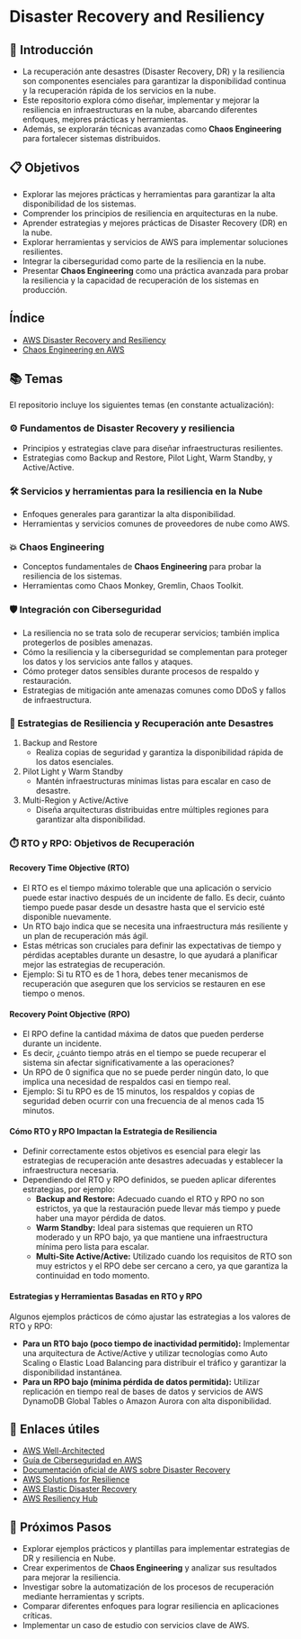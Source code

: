 # Disaster Recovery and Resiliency

## 🌟 Introducción
- La recuperación ante desastres (Disaster Recovery, DR) y la resiliencia son componentes esenciales para garantizar la disponibilidad continua y la recuperación rápida de los servicios en la nube. 
- Este repositorio explora cómo diseñar, implementar y mejorar la resiliencia en infraestructuras en la nube, abarcando diferentes enfoques, mejores prácticas y herramientas.
- Además, se explorarán técnicas avanzadas como **Chaos Engineering** para fortalecer sistemas distribuidos.

## 📋 Objetivos
- Explorar las mejores prácticas y herramientas para garantizar la alta disponibilidad de los sistemas.
- Comprender los principios de resiliencia en arquitecturas en la nube.
- Aprender estrategias y mejores prácticas de Disaster Recovery (DR) en la nube.
- Explorar herramientas y servicios de AWS para implementar soluciones resilientes.
- Integrar la ciberseguridad como parte de la resiliencia en la nube.
- Presentar **Chaos Engineering** como una práctica avanzada para probar la resiliencia y la capacidad de recuperación de los sistemas en producción.

## Índice
- [AWS Disaster Recovery and Resiliency](aws_dr_and_resiliency_strategies.md)
- [Chaos Engineering en AWS](aws_chaos_engineering.md)

## 📚 Temas
El repositorio incluye los siguientes temas (en constante actualización):

### ⚙️ Fundamentos de Disaster Recovery y resiliencia
- Principios y estrategias clave para diseñar infraestructuras resilientes.
- Estrategias como Backup and Restore, Pilot Light, Warm Standby, y Active/Active.

### 🛠️ Servicios y herramientas para la resiliencia en la Nube
- Enfoques generales para garantizar la alta disponibilidad.
- Herramientas y servicios comunes de proveedores de nube como AWS.

### 💥 Chaos Engineering
- Conceptos fundamentales de **Chaos Engineering** para probar la resiliencia de los sistemas.
- Herramientas como Chaos Monkey, Gremlin, Chaos Toolkit.

### 🛡️ Integración con Ciberseguridad
- La resiliencia no se trata solo de recuperar servicios; también implica protegerlos de posibles amenazas.
- Cómo la resiliencia y la ciberseguridad se complementan para proteger los datos y los servicios ante fallos y ataques.
- Cómo proteger datos sensibles durante procesos de respaldo y restauración.
- Estrategias de mitigación ante amenazas comunes como DDoS y fallos de infraestructura.

### 🚀 Estrategias de Resiliencia y Recuperación ante Desastres
1. Backup and Restore
    - Realiza copias de seguridad y garantiza la disponibilidad rápida de los datos esenciales.
2. Pilot Light y Warm Standby
    - Mantén infraestructuras mínimas listas para escalar en caso de desastre.
3. Multi-Region y Active/Active
    - Diseña arquitecturas distribuidas entre múltiples regiones para garantizar alta disponibilidad.

### ⏱️ RTO y RPO: Objetivos de Recuperación
#### Recovery Time Objective (RTO)
- El RTO es el tiempo máximo tolerable que una aplicación o servicio puede estar inactivo después de un incidente de fallo. Es decir, cuánto tiempo puede pasar desde un desastre hasta que el servicio esté disponible nuevamente. 
- Un RTO bajo indica que se necesita una infraestructura más resiliente y un plan de recuperación más ágil.
- Estas métricas son cruciales para definir las expectativas de tiempo y pérdidas aceptables durante un desastre, lo que ayudará a planificar mejor las estrategias de recuperación.
- Ejemplo: Si tu RTO es de 1 hora, debes tener mecanismos de recuperación que aseguren que los servicios se restauren en ese tiempo o menos.

#### Recovery Point Objective (RPO)
- El RPO define la cantidad máxima de datos que pueden perderse durante un incidente. 
- Es decir, ¿cuánto tiempo atrás en el tiempo se puede recuperar el sistema sin afectar significativamente a las operaciones? 
- Un RPO de 0 significa que no se puede perder ningún dato, lo que implica una necesidad de respaldos casi en tiempo real.
- Ejemplo: Si tu RPO es de 15 minutos, los respaldos y copias de seguridad deben ocurrir con una frecuencia de al menos cada 15 minutos.

#### Cómo RTO y RPO Impactan la Estrategia de Resiliencia
- Definir correctamente estos objetivos es esencial para elegir las estrategias de recuperación ante desastres adecuadas y establecer la infraestructura necesaria. 
- Dependiendo del RTO y RPO definidos, se pueden aplicar diferentes estrategias, por ejemplo:
    - **Backup and Restore:** Adecuado cuando el RTO y RPO no son estrictos, ya que la restauración puede llevar más tiempo y puede haber una mayor pérdida de datos.
    - **Warm Standby:** Ideal para sistemas que requieren un RTO moderado y un RPO bajo, ya que mantiene una infraestructura mínima pero lista para escalar.
    - **Multi-Site Active/Active:** Utilizado cuando los requisitos de RTO son muy estrictos y el RPO debe ser cercano a cero, ya que garantiza la continuidad en todo momento.

#### Estrategias y Herramientas Basadas en RTO y RPO
Algunos ejemplos prácticos de cómo ajustar las estrategias a los valores de RTO y RPO:
- **Para un RTO bajo (poco tiempo de inactividad permitido):** Implementar una arquitectura de Active/Active y utilizar tecnologías como Auto Scaling o Elastic Load Balancing para distribuir el tráfico y garantizar la disponibilidad instantánea.
- **Para un RPO bajo (mínima pérdida de datos permitida):** Utilizar replicación en tiempo real de bases de datos y servicios de AWS DynamoDB Global Tables o Amazon Aurora con alta disponibilidad.

## 🔗 Enlaces útiles
- [AWS Well-Architected](https://aws.amazon.com/es/architecture/well-architected/)
- [Guía de Ciberseguridad en AWS](https://aws.amazon.com/es/security/)
- [Documentación oficial de AWS sobre Disaster Recovery](https://docs.aws.amazon.com/whitepapers/latest/disaster-recovery-workloads-on-aws/disaster-recovery-workloads-on-aws.html)
- [AWS Solutions for Resilience](https://aws.amazon.com/es/solutions/resilience/)
- [AWS Elastic Disaster Recovery](https://aws.amazon.com/disaster-recovery/)
- [AWS Resiliency Hub](https://aws.amazon.com/es/resilience-hub/)

## 🚧 Próximos Pasos
- Explorar ejemplos prácticos y plantillas para implementar estrategias de DR y resiliencia en Nube.
- Crear experimentos de **Chaos Engineering** y analizar sus resultados para mejorar la resiliencia.
- Investigar sobre la automatización de los procesos de recuperación mediante herramientas y scripts.
- Comparar diferentes enfoques para lograr resiliencia en aplicaciones críticas.
- Implementar un caso de estudio con servicios clave de AWS.